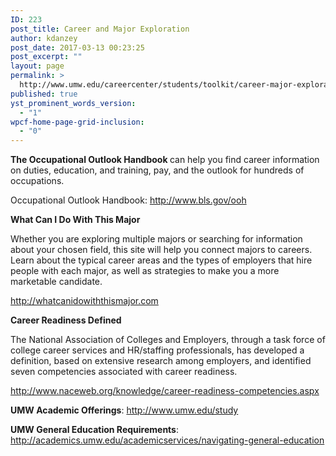 ```yaml
---
ID: 223
post_title: Career and Major Exploration
author: kdanzey
post_date: 2017-03-13 00:23:25
post_excerpt: ""
layout: page
permalink: >
  http://www.umw.edu/careercenter/students/toolkit/career-major-exploration/
published: true
yst_prominent_words_version:
  - "1"
wpcf-home-page-grid-inclusion:
  - "0"
---
```

<strong>The Occupational Outlook Handbook</strong><b> </b>can help you find career information on duties, education, and training, pay, and the outlook for hundreds of occupations.

Occupational Outlook Handbook: http://www.bls.gov/ooh

<b>What Can I Do With This Major </b>

Whether you are exploring multiple majors or searching for information about your chosen field, this site will help you connect majors to careers. Learn about the typical career areas and the types of employers that hire people with each major, as well as strategies to make you a more marketable candidate.

http://whatcanidowiththismajor.com

<b>Career Readiness Defined </b>

The National Association of Colleges and Employers, through a task force of college career services and HR/staffing professionals, has developed a definition, based on extensive research among employers, and identified seven competencies associated with career readiness.

http://www.naceweb.org/knowledge/career-readiness-competencies.aspx

<b>UMW Academic Offerings</b>: http://www.umw.edu/study

<b>UMW General Education Requirements</b>: http://academics.umw.edu/academicservices/navigating-general-education